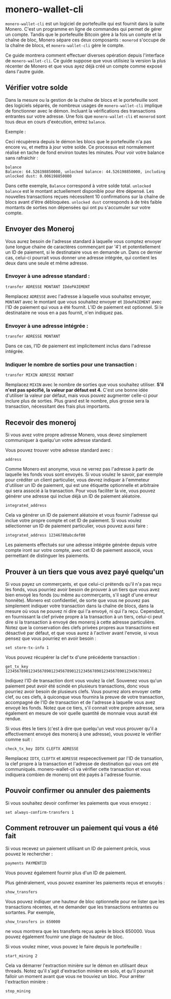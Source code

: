 # monero-wallet-cli

`monero-wallet-cli` est un logiciel de portefeuille qui est fournit dans la suite Monero. C'est un
programme en ligne de commandes qui permet de gérer un compte. Tandis que le portefeuille Bitcoin
gère à la fois un compte et la chaîne de bloc, Monero sépare ces deux composants : `monerod`
s'occupe de la chaîne de blocs, et `monero-wallet-cli` gère le compte.

Ce guide montrera comment effectuer diverses opération depuis l'interface de `monero-wallet-cli`. Ce guide suppose que vous utilisiez la version la plus récenter de Monero et que vous ayez déjà créé un compte comme exposé dans l'autre guide.


## Vérifier votre solde

Dans la mesure ou la gestion de la chaîne de blocs et le portefeuille sont des logiciels séparés,
de nombreux usages de `monero-wallet-cli` implique de fonctionner avec le démon. Incluant la
vérifications des transactions entrantes sur votre adresse. Une fois que `monero-wallet-cli` et
`monerod` sont tous deux en cours d'exécution, entrez `balance`.

Exemple :

Ceci récupèrera depuis le démon les blocs que le portefeuille n'a pas encore vu, et mettra à jour
votre solde. Ce processus est normalement réalisé en tache de fond environ toutes les minutes.
Pour voir votre balance sans rafraichir :

    balance
    Balance: 64.526198850000, unlocked balance: 44.526198850000, including unlocked dust: 0.006198850000

Dans cette exemple, `Balance` correspond à votre solde total. `unlocked balance` est le montant actuellement disponible pour être dépensé. Les nouvelles transactions reçues nécessitent 10 confirmations sur la chaîne de blocs avant d'être débloquées. `unlocked dust` corresponds à de très faible montants de sorties non dépensées qui ont pu s'accumuler sur votre compte.

## Envoyer des Moneroj

Vous aurez besoin de l'adresse standard à laquelle vous comptez envoyer (une longue chaine de
caractères commençant par '4') et potentiellement un ID de paiement, si le destinataire vous en
demande un. Dans ce dernier cas, celui-ci pourrait vous donner une adresse intégrée, qui contient
les deux dans une seule et même adresse.

### Envoyer à une adresse standard :

    transfer ADRESSE MONTANT IDdePAIEMENT

Remplacez `ADRESSE` avec l'adresse à laquelle vous souhaitez envoyer, `MONTANT` avec le montant que vous souhaitez
envoyer et `IDdePAIEMENT` avec l'ID de paiement qui vous a été fournit. L'ID de paiement est optionnel. Si le
destinataire ne vous en a pas fournit, n'en indiquez pas.

### Envoyer à une adresse intégrée :

    transfer ADRESSE MONTANT

Dans ce cas, l'ID de paiement est implicitement inclus dans l'adresse intégrée.

### Indiquer le nombre de sorties pour une transaction :

    transfer MIXIN ADRESSE MONTANT

Remplacez `MIXIN` avec le nombre de sorties que vous souhaitez utiliser. **S'il n'est pas spécifié, la valeur par défaut est 4.** C'est une bonne idée d'utiliser la valeur par défaut, mais vous pouvez augmenter celle-ci pour inclure plus de sorties. Plus grand est le nombre, plus grosse sera la transaction, nécessitant des frais plus importants.


## Recevoir des moneroj

Si vous avez votre propre adresse Monero, vous devez simplement communiquer à quelqu'un votre adresse standard.

Vous pouvez trouver votre adresse standard avec :

    address

Comme Monero est anonyme, vous ne verrez pas l'adresse à partir de laquelle les fonds vous sont envoyés.
Si vous voulez le savoir, par exemple pour créditer un client particulier, vous devrez indiquer à
l'emmeteur d'utiliser un ID de paiement, qui est une étiquette optionnelle et arbitraire qui sera
associé à la transaction. Pour vous faciliter la vie, vous pouvez générer une adresse qui inclue déjà
un ID de paiement aléatoire.

    integrated_address

Cela va générer un ID de paiement aléatoire et vous fournir l'adresse qui inclue votre propre compte
et cet ID de paiement. Si vous voulez sélectionner un ID de paiement particulier, vous pouvez aussi
faire :

    integrated_address 12346780abcdef00

Les paiements effectués sur une adresse intégrée générée depuis votre compte iront sur votre compte,
avec cet ID de paiement associé, vous permettant de distinguer les paiements.


## Prouver à un tiers que vous avez payé quelqu'un

Si vous payez un commerçants, et que celui-ci prétends qu'il n'a pas reçu les fonds, vous pourriez
avoir besoin de prouver à un tiers que vous avez bien envoyé les fonds (ou même au commerçants,
s'il sagit d'une erreur honnête). Monero est confidentiel, de sorte que vous ne pouvez pas
simplement indiquer votre transaction dans la chaîne de blocs, dans la mesure où vous ne pouvez ni
dire qui l'a envoyé, ni qui l'a reçu. Cependant, en fournissant la clef privée propre à la
transaction à un tiers, celui-ci peut dire si la transaction à envoyé des moneroj à cette adresse
particulière. Notez que la conservation des clefs privées propres aux transactions est désactivé
par défaut, et que vous aurez à l'activer avant l'envoie, si vous pensez que vous pourriez en avoir
besoin :

    set store-tx-info 1

Vous pouvez récupérer la clef tx d'une précédente transaction :

    get_tx_key 1234567890123456789012345678901212345678901234567890123456789012

Indiquez l'ID de transaction dont vous voulez la clef. Souvenez vous qu'un paiement peut avoir
été scindé en plusieurs transactions, donc vous pourriez avoir besoin de plusieurs clefs. Vous
pourrez alors envoyer cette clef, ou ces clefs, à quiconque vous fournira la preuve de votre
transaction, accompagné de l'ID de transaction et de l'adresse à laquelle vous avez envoyé les
fonds. Notez que ce tiers, s'il connait votre propre adresse, sera également en mesure de voir
quelle quantité de monnaie vous aurait été rendue.

Si vous êtes le tiers (c'est à dire que quelqu'un veut vous prouver qu'il a effectivement envoyé
des moneroj à une adresse), vous pouvez le vérifier comme suit :

    check_tx_key IDTX CLEFTX ADRESSE

Remplacez `IDTX`, `CLEFTX` et `ADRESSE` respecectivement par l'ID de transation, la clef propre
à la transaction et l'adresse de destination qui vous ont été communiqués. monero-wallet-cli va
vérifier cette transaction et vous indiquera combien de moneroj ont été payés à l'adresse fournie.


## Pouvoir confirmer ou annuler des paiements

Si vous souhaitez devoir confirmer les paiements que vous envoyez :

    set always-confirm-transfers 1


## Comment retrouver un paiement qui vous a été fait

Si vous recevez un paiement utilisant un ID de paiement précis, vous pouvez le rechercher :

    payments PAYMENTID

Vous pouvez également fournir plus d'un ID de paiement.

Plus généralement, vous pouvez examiner les paiements reçus et envoyés :

    show_transfers

Vous pouvez indiquer une hauteur de bloc optionnelle pour ne lister que les transactions
récentes, et ne demander que les transactions entrantes ou sortantes. Par exemple,

    show_transfers in 650000

ne vous montrera que les transferts reçus après le block 650000. Vous pouvez également
fournir une plage de hauteur de bloc.

Si vous voulez miner, vous pouvez le faire depuis le portefeuille :

    start_mining 2

Cela va démarrer l'extraction minière sur le démon en utilisant deux threads. Notez qu'il s'agit
d'extraction minière en solo, et qu'il pourrait falloir un moment avant que vous ne trouviez un
bloc. Pour arrêter l'extraction minière :

    stop_mining

